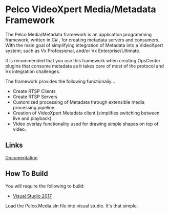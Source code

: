 # Pelco VideoXpert Media/Metadata Framework

The Pelco Media/Metadata framework is an application programming framework, written in C#
, for creating metadata servers and consumers. With the main goal of simplifying integration
of Metadata into a VideoXpert system; such as Vx Professional, and/or Vx Enterprise/Ultimate.

It is recommended that you use this framework when creating OpsCenter plugins that consume
metadata as it takes care of most of the protocol and Vx integration challenges.

The framework provides the following functionaliy...

- Create RTSP Clients
- Create RTSP Servers
- Customized processing of Metadata through extensible media processing pipeline.
- Creation of VideoXpert Metadata client (simplifies switching between live and playback).
- Video overlay functionality used for drawing simple shapes on top of video.

## Links
[Documentation](https://github.com/pelcointegrations/Pelco-Media/wiki/Pelco-VideoXpert-Media-Metadata-Framework)

## How To Build

You will require the following to build:
- [Visual Studio 2017](https://github.com/pelcointegrations/Pelco-Media/wiki)

Load the Pelco.Media.sln file into visual studio.  It's that simple.
